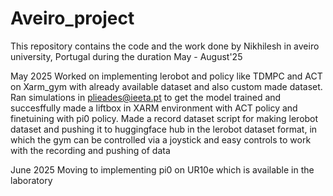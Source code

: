 # Aveiro_project
This repository contains the code and the work done by Nikhilesh in aveiro university, Portugal during the duration May - August'25

May 2025
Worked on implementing lerobot and policy like TDMPC and ACT on Xarm_gym with already available dataset and also custom made dataset. 
Ran simulations in plieades@ieeta.pt to get the model trained and succesffully made a liftbox in XARM environment with ACT policy and finetuining with pi0 policy.
Made a record dataset script for making lerobot dataset and pushing it to huggingface hub in the lerobot dataset format, in which the gym can be controlled via a joystick and easy controls to work with the recording and pushing of data

June 2025
Moving to implementing pi0 on UR10e which is available in the laboratory 

